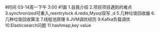 #时间
03-14周一下午 3:00
#1面
1.自我介绍
2.项目项目遇到的难点
3.synchronized可重入,reentrylock
4.redis,Mysql双写 ,d
5.几种垃圾回收器
6.几种垃圾回收算法
7.线程池原理
8.JVM调优经历
9.Kafka负载调优
10.Elasticsearch问题
11.hashmap,key value

